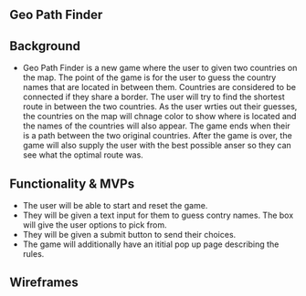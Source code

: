 ## Geo Path Finder

## Background

- Geo Path Finder is a new game where the user to given two countries on the map. The point of the game is for the user to guess the country names that are located in between them. Countries are considered to be connected if they share a border. The user will try to find the shortest route in between the two countries. As the user wrties out their guesses, the countries on the map will chnage color to show where is located and the names of the countries will also appear. The game ends when their is a path between the two original countries. After the game is over, the game will also supply the user with the best possible anser so they can see what the optimal route was. 

## Functionality & MVPs

- The user will be able to start and reset the game.
- They will be given a text input for them to guess contry names. The box will give the user options to pick from.
- They will be given a submit button to send their choices.
- The game will additionally have an ititial pop up page describing the rules.

## Wireframes

